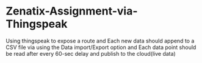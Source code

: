# Zenatix-Assignment-via-Thingspeak
Using thingspeak to expose a route and Each new data should append to a CSV file via using the Data import/Export option and Each data point should be read after every 60-sec delay and publish to the cloud(live data)
